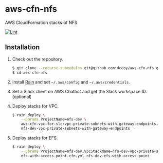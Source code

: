 aws-cfn-nfs
===========

AWS CloudFormation stacks of NFS

[![Lint](https://github.com/dceoy/aws-cfn-nfs/actions/workflows/lint.yml/badge.svg)](https://github.com/dceoy/aws-cfn-nfs/actions/workflows/lint.yml)

Installation
------------

1.  Check out the repository.

    ```sh
    $ git clone --recurse-submodules git@github.com:dceoy/aws-cfn-nfs.git
    $ cd aws-cfn-nfs
    ```

2.  Install [Rain](https://github.com/aws-cloudformation/rain) and set `~/.aws/config` and `~/.aws/credentials`.

3.  Set a Slack client on AWS Chatbot and get the Slack workspace ID. (optional)

4.  Deploy stacks for VPC.

    ```sh
    $ rain deploy \
        --params ProjectName=nfs-dev \
        aws-cfn-vpc-for-slc/vpc-private-subnets-with-gateway-endpoints.cfn.yml \
        nfs-dev-vpc-private-subnets-with-gateway-endpoints
    ```

5.  Deploy stacks for EFS.

    ```sh
    $ rain deploy \
        --params ProjectName=nfs-dev,VpcStackName=nfs-dev-vpc-private-subnets-with-gateway-endpoints \
        efs-with-access-point.cfn.yml nfs-dev-efs-with-access-point
    ```
